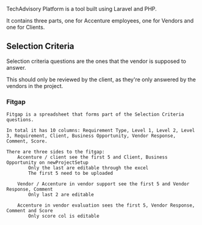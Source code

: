 TechAdvisory Platform is a tool built using Laravel and PHP.

It contains three parts, one for Accenture employees, one for Vendors and one for Clients.

## Selection Criteria

Selection criteria questions are the ones that the vendor is supposed to answer.

This should only be reviewed by the client, as they're only answered by the vendors in the project.

### Fitgap

    Fitgap is a spreadsheet that forms part of the Selection Criteria questions.

    In total it has 10 columns: Requirement Type, Level 1, Level 2, Level 3, Requirement, Client, Business Opportunity, Vendor Response, Comment, Score.

    There are three sides to the fitgap:
        Accenture / client see the first 5 and Client, Business Opportunity on newProjectSetup
            Only the last are editable through the excel
            The first 5 need to be uploaded

        Vendor / Accenture in vendor support see the first 5 and Vendor Response, Comment
            Only last 2 are editable

        Accenture in vendor evaluation sees the first 5, Vendor Response, Comment and Score
            Only score col is editable
